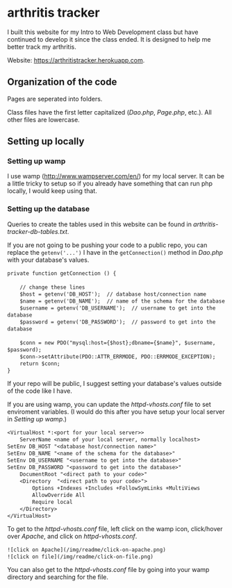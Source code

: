 # arthritis tracker

I built this website for my Intro to Web Development class but have continued to develop it since the class ended. It is designed to help me better track my arthritis.

Website: <https://arthritistracker.herokuapp.com>.

## Organization of the code

Pages are seperated into folders.

Class files have the first letter capitalized (*Dao.php*, *Page.php*, etc.). All other files are lowercase.

## Setting up locally

### Setting up wamp

I use wamp (<http://www.wampserver.com/en/>) for my local server. It can be a little tricky to setup so if you already have something that can run php locally, I would keep using that.

### Setting up the database

Queries to create the tables used in this website can be found in *arthritis-tracker-db-tables.txt*.

If you are not going to be pushing your code to a public repo, you can replace the `getenv('...')` I have in the `getConnection()` method in *Dao.php* with your database's values.

    private function getConnection () {
        
        // change these lines
        $host = getenv('DB_HOST');  // database host/connection name
        $name = getenv('DB_NAME');  // name of the schema for the database
        $username = getenv('DB_USERNAME');  // username to get into the database
        $password = getenv('DB_PASSWORD');  // password to get into the database

        $conn = new PDO("mysql:host={$host};dbname={$name}", $username, $password);
        $conn->setAttribute(PDO::ATTR_ERRMODE, PDO::ERRMODE_EXCEPTION);
        return $conn;
    }

If your repo will be public, I suggest setting your database's values outside of the code like I have.

If you are using wamp, you can update the *httpd-vhosts.conf* file to set enviroment variables. (I would do this after you have setup your local server in *Setting up wamp*.)

    <VirtualHost *:<port for your local server>>
        ServerName <name of your local server, normally localhost>
    SetEnv DB_HOST "<database host/connection name>"
    SetEnv DB_NAME "<name of the schema for the database>"
    SetEnv DB_USERNAME "<username to get into the database>"
    SetEnv DB_PASSWORD "<password to get into the database>"
        DocumentRoot "<direct path to your code>"
        <Directory  "<direct path to your code>">
            Options +Indexes +Includes +FollowSymLinks +MultiViews
            AllowOverride All
            Require local
        </Directory>
    </VirtualHost>

To get to the *httpd-vhosts.conf* file, left click on the wamp icon, click/hover over *Apache*, and click on *httpd-vhosts.conf*.

    ![click on Apache](/img/readme/click-on-apache.png)
    ![click on file](/img/readme/click-on-file.png)

You can also get to the *httpd-vhosts.conf* file by going into your wamp directory and searching for the file.
